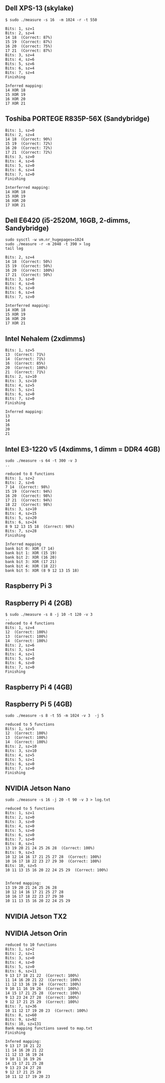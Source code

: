 
## Dell XPS-13 (skylake)

	$ sudo ./measure -s 16  -m 1024 -r -t 550

	Bits: 1, sz=1
	Bits: 2, sz=4
	14 18  (Correct: 87%)
	15 19  (Correct: 87%)
	16 20  (Correct: 75%)
	17 21  (Correct: 87%)
	Bits: 3, sz=4
	Bits: 4, sz=6
	Bits: 5, sz=6
	Bits: 6, sz=4
	Bits: 7, sz=4
	Finishing

	Inferred mapping:  
	14 XOR 18
	15 XOR 19
	16 XOR 20
	17 XOR 21

## Toshiba PORTEGE R835P-56X (Sandybridge)

	Bits: 1, sz=0
	Bits: 2, sz=4
	14 18  (Correct: 90%)
	15 19  (Correct: 72%)
	16 20  (Correct: 72%)
	17 21  (Correct: 72%)
	Bits: 3, sz=0
	Bits: 4, sz=6
	Bits: 5, sz=0
	Bits: 6, sz=4
	Bits: 7, sz=0
	Finishing

	Interferred mapping:
	14 XOR 18
	15 XOR 19
	16 XOR 20
	17 XOR 21

## Dell E6420 (i5-2520M, 16GB, 2-dimms, Sandybridge)

	sudo sysctl -w vm.nr_hugepages=1024
	sudo ./measure -r -m 2048 -t 390 > log
	tail log

	Bits: 2, sz=4
	14 18  (Correct: 50%)
	15 19  (Correct: 50%)
	16 20  (Correct: 100%)
	17 21  (Correct: 50%)
	Bits: 3, sz=0
	Bits: 4, sz=6
	Bits: 5, sz=0
	Bits: 6, sz=4
	Bits: 7, sz=0

	Interferred mapping:
	14 XOR 18
	15 XOR 19
	16 XOR 20
	17 XOR 21

## Intel Nehalem  (2xdimms) 

	Bits: 1, sz=5
	13  (Correct: 71%)
	14  (Correct: 71%)
	16  (Correct: 85%)
	20  (Correct: 100%)
	21  (Correct: 71%)
	Bits: 2, sz=10
	Bits: 3, sz=10
	Bits: 4, sz=5
	Bits: 5, sz=1
	Bits: 6, sz=0
	Bits: 7, sz=0
	Finishing

	Inferred mapping:
	13
	14
	16
	20
	21

## Intel E3-1220 v5 (4xdimms, 1 dimm = DDR4 4GB)

	sudo ./measure -s 64 -t 300 -v 3 
	..

	reduced to 8 functions
	Bits: 1, sz=2
	Bits: 2, sz=6
	7 14  (Correct: 98%)
	15 19  (Correct: 94%)
	16 20  (Correct: 98%)
	17 21  (Correct: 94%)
	18 22  (Correct: 98%)
	Bits: 3, sz=10
	Bits: 4, sz=15
	Bits: 5, sz=20
	Bits: 6, sz=24
	8 9 12 13 15 18  (Correct: 98%)
	Bits: 7, sz=28
	Finishing

	Inferred mapping
	bank bit 0: XOR (7 14)
	bank bit 1: XOR (15 19)
	bank bit 2: XOR (16 20)
	bank bit 3: XOR (17 21)
	bank bit 4: XOR (18 22)
	bank bit 5: XOR (8 9 12 13 15 18)

## Raspberry Pi 3

## Raspberry Pi 4 (2GB)

	$ sudo ./measure -s 8 -j 10 -t 120 -v 3
	..
	reduced to 4 functions
	Bits: 1, sz=4
	12  (Correct: 100%)
	13  (Correct: 100%)
	14  (Correct: 100%)
	Bits: 2, sz=6
	Bits: 3, sz=4
	Bits: 4, sz=1
	Bits: 5, sz=0
	Bits: 6, sz=0
	Bits: 7, sz=0
	Finishing

## Raspberry Pi 4 (4GB)

## Raspberry Pi 5 (4GB)

	sudo ./measure -s 8 -t 55 -m 1024 -v 3  -j 5

	reduced to 5 functions
	Bits: 1, sz=5
	12  (Correct: 100%)
	13  (Correct: 100%)
	14  (Correct: 100%)
	Bits: 2, sz=10
	Bits: 3, sz=10
	Bits: 4, sz=5
	Bits: 5, sz=1
	Bits: 6, sz=0
	Bits: 7, sz=0
	Finishing

## NVIDIA Jetson Nano

	sudo ./measure -s 16 -j 20 -t 90 -v 3 > log.txt

	reduced to 5 functions
	Bits: 1, sz=1
	Bits: 2, sz=0
	Bits: 3, sz=0
	Bits: 4, sz=0
	Bits: 5, sz=0
	Bits: 6, sz=0
	Bits: 7, sz=0
	Bits: 8, sz=1
	13 19 20 21 24 25 26 28  (Correct: 100%)
	Bits: 9, sz=3
	10 12 14 16 17 21 25 27 28  (Correct: 100%)
	10 16 17 18 22 23 27 29 30  (Correct: 100%)
	Bits: 10, sz=5
	10 11 13 15 16 20 22 24 25 29  (Correct: 100%)


	Infered mapping:
	13 19 20 21 24 25 26 28
	10 12 14 16 17 21 25 27 28
	10 16 17 18 22 23 27 29 30
	10 11 13 15 16 20 22 24 25 29

## NVIDIA Jetson TX2

## NVIDIA Jetson Orin 

	reduced to 10 functions
	Bits: 1, sz=2
	Bits: 2, sz=1
	Bits: 3, sz=0
	Bits: 4, sz=0
	Bits: 5, sz=0
	Bits: 6, sz=11
	9 13 17 18 21 22  (Correct: 100%)
	11 14 16 20 21 22  (Correct: 100%)
	11 12 13 16 19 24  (Correct: 100%)
	9 10 11 16 19 26  (Correct: 100%)
	14 15 17 21 25 28  (Correct: 100%)
	9 13 23 24 27 28  (Correct: 100%)
	9 12 17 21 25 29  (Correct: 100%)
	Bits: 7, sz=36
	10 11 12 17 19 20 23  (Correct: 100%)
	Bits: 8, sz=60
	Bits: 9, sz=92
	Bits: 10, sz=131
	Bank mapping functions saved to map.txt
	Finishing

	Infered mapping:
	9 13 17 18 21 22
	11 14 16 20 21 22
	11 12 13 16 19 24
	9 10 11 16 19 26
	14 15 17 21 25 28
	9 13 23 24 27 28
	9 12 17 21 25 29
	10 11 12 17 19 20 23

